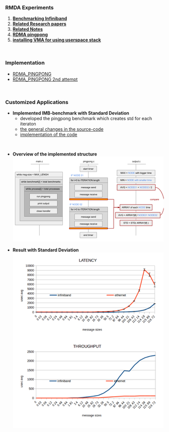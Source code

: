 ### RMDA Experiments

1. **[Benchmarking Infiniband](INFINIBAND)**
2. **[Related Research papers](MPI-PAPERS)**
3. **[Related Notes](NOTES)**
4. **[RDMA pingpong](RDMA_PINGPONG)**
5. **[installing VMA for using userspace stack](libvma_experiment)**


<br>

### Implementation
  - [RDMA_PINGPONG](/RDMA_PINGPONG)
  - [RDMA_PINGPONG 2nd attempt](/RDMA_PINGPONG_NEW)

<br>

### Customized Applications

- **Implemented IMB-benchmark with Standard Deviation**
    - developed the pingpong benchmark which creates std for each iteraton
    - [the general changes in the source-code](/INFINIBAND/IMB-Experiments/pingpong-std-concept)
    - [implementation of the code](/INFINIBAND/IMB-Experiments/pingpong-std-impl)

<br>

- **Overview of the implemented structure**
![structure](/INFINIBAND/IMB-Experiments/result.png)

- **Result with Standard Deviation**
![structure](/INFINIBAND/IMB-Experiments/output_std.png)
